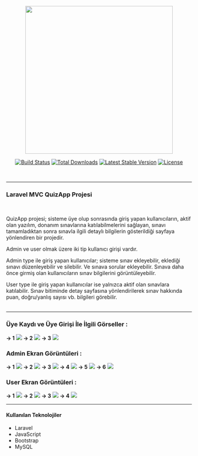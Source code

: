 <p align="center"><a href="https://laravel.com" target="_blank"><img src="https://raw.githubusercontent.com/laravel/art/master/logo-lockup/5%20SVG/2%20CMYK/1%20Full%20Color/laravel-logolockup-cmyk-red.svg" width="400"></a></p>

<p align="center">
<a href="https://travis-ci.org/laravel/framework"><img src="https://travis-ci.org/laravel/framework.svg" alt="Build Status"></a>
<a href="https://packagist.org/packages/laravel/framework"><img src="https://img.shields.io/packagist/dt/laravel/framework" alt="Total Downloads"></a>
<a href="https://packagist.org/packages/laravel/framework"><img src="https://img.shields.io/packagist/v/laravel/framework" alt="Latest Stable Version"></a>
<a href="https://packagist.org/packages/laravel/framework"><img src="https://img.shields.io/packagist/l/laravel/framework" alt="License"></a>
</p> </br>
<hr>

<h3>Laravel MVC QuizApp Projesi</h3> </br>

QuizApp projesi; sisteme üye olup sonrasında giriş yapan kullanıcıların, aktif olan yazılım, donanım sınavlarına katılabilmelerini sağlayan,
sınavı tamamladıktan sonra sınavla ilgili detaylı bilgilerin gösterildiği sayfaya yönlendiren bir projedir. </br>

Admin ve user olmak üzere iki tip kullanıcı girişi vardır.</br>

Admin type ile giriş yapan kullanıcılar;
sisteme sınav ekleyebilir, eklediği sınavı düzenleyebilir ve silebilir. Ve sınava sorular ekleyebilir. Sınava daha önce girmiş olan kullanıcıların
sınav bilgilerini görüntüleyebilir. </br>

User type ile giriş yapan kullanıcılar ise yalnızca aktif olan sınavlara katılabilir. Sınav bitiminde detay sayfasına yönlendirilerek sınav hakkında
puan, doğru/yanlış sayısı vb. bilgileri görebilir. </br></br>
<hr>

<h3>Üye Kaydı ve Üye Girişi İle İlgili Görseller :</h3>
<strong> → 1</strong> <img  src="public\readmeimages\readme_img1.png">
<strong> → 2</strong> <img  src="public\readmeimages\readme_img2.png">
<strong> → 3</strong> <img  src="public\readmeimages\readme_img3.png"> </br>

<h3> Admin Ekran Görüntüleri :</h3>
<strong> → 1</strong> <img  src="public\readmeimages\readme_img7.png">
<strong> → 2</strong> <img  src="public\readmeimages\readme_img4.png">
<strong> → 3</strong> <img  src="public\readmeimages\readme_img5.png">
<strong> → 4</strong> <img  src="public\readmeimages\readme_img6.png">
<strong> → 5</strong> <img  src="public\readmeimages\readme_img9.png"> 
<strong> → 6</strong> <img  src="public\readmeimages\readme_img8.png"> </br>

<h3> User Ekran Görüntüleri :</h3>
<strong> → 1</strong> <img  src="public\readmeimages\readme_img13.png">
<strong> → 2</strong> <img  src="public\readmeimages\readme_img11.png">
<strong> → 3</strong> <img  src="public\readmeimages\readme_img10.png">
<strong> → 4</strong> <img  src="public\readmeimages\readme_img12.png"> </br>
<hr>
<h4>Kullanılan Teknolojiler</h4>
<ul>
    <li>Laravel</li>
    <li>JavaScript</li>
    <li>Bootstrap</li>
    <li>MySQL</li>
</ul>













